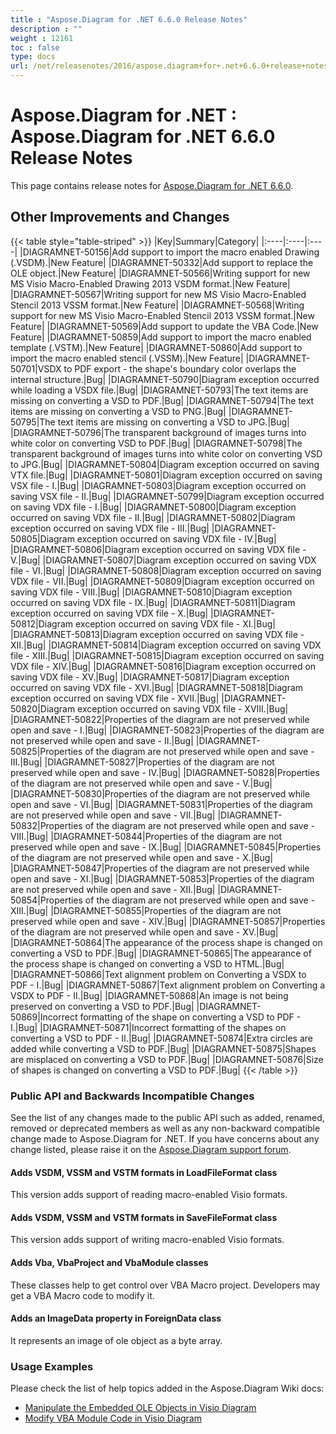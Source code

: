 ```yaml
---
title : "Aspose.Diagram for .NET 6.6.0 Release Notes" 
description : "" 
weight : 12161 
toc : false
type: docs
url: /net/releasenotes/2016/aspose.diagram+for+.net+6.6.0+release+notes/
---
```


# Aspose.Diagram for .NET : Aspose.Diagram for .NET 6.6.0 Release Notes


This page contains release notes for [Aspose.Diagram for .NET 6.6.0](https://www.nuget.org/packages/Aspose.Diagram/6.6.0).

## Other Improvements and Changes

{{< table style="table-striped" >}}
|Key|Summary|Category|
|:----|:----|:----|
|DIAGRAMNET-50156|Add support to import the macro enabled Drawing (.VSDM).|New Feature|
|DIAGRAMNET-50332|Add support to replace the OLE object.|New Feature|
|DIAGRAMNET-50566|Writing support for new MS Visio Macro-Enabled Drawing 2013 VSDM format.|New Feature|
|DIAGRAMNET-50567|Writing support for new MS Visio Macro-Enabled Stencil 2013 VSSM format.|New Feature|
|DIAGRAMNET-50568|Writing support for new MS Visio Macro-Enabled Stencil 2013 VSSM format.|New Feature|
|DIAGRAMNET-50569|Add support to update the VBA Code.|New Feature|
|DIAGRAMNET-50859|Add support to import the macro enabled template (.VSTM).|New Feature|
|DIAGRAMNET-50860|Add support to import the macro enabled stencil (.VSSM).|New Feature|
|DIAGRAMNET-50701|VSDX to PDF export - the shape's boundary color overlaps the internal structure.|Bug|
|DIAGRAMNET-50790|Diagram exception occurred while loading a VSDX file.|Bug|
|DIAGRAMNET-50793|The text items are missing on converting a VSD to PDF.|Bug|
|DIAGRAMNET-50794|The text items are missing on converting a VSD to PNG.|Bug|
|DIAGRAMNET-50795|The text items are missing on converting a VSD to JPG.|Bug|
|DIAGRAMNET-50796|The transparent background of images turns into white color on converting VSD to PDF.|Bug|
|DIAGRAMNET-50798|The transparent background of images turns into white color on converting VSD to JPG.|Bug|
|DIAGRAMNET-50804|Diagram exception occurred on saving VTX file.|Bug|
|DIAGRAMNET-50801|Diagram exception occurred on saving VSX file - I.|Bug|
|DIAGRAMNET-50803|Diagram exception occurred on saving VSX file - II.|Bug|
|DIAGRAMNET-50799|Diagram exception occurred on saving VDX file - I.|Bug|
|DIAGRAMNET-50800|Diagram exception occurred on saving VDX file - II.|Bug|
|DIAGRAMNET-50802|Diagram exception occurred on saving VDX file - III.|Bug|
|DIAGRAMNET-50805|Diagram exception occurred on saving VDX file - IV.|Bug|
|DIAGRAMNET-50806|Diagram exception occurred on saving VDX file - V.|Bug|
|DIAGRAMNET-50807|Diagram exception occurred on saving VDX file - VI.|Bug|
|DIAGRAMNET-50808|Diagram exception occurred on saving VDX file - VII.|Bug|
|DIAGRAMNET-50809|Diagram exception occurred on saving VDX file - VIII.|Bug|
|DIAGRAMNET-50810|Diagram exception occurred on saving VDX file - IX.|Bug|
|DIAGRAMNET-50811|Diagram exception occurred on saving VDX file - X.|Bug|
|DIAGRAMNET-50812|Diagram exception occurred on saving VDX file - XI.|Bug|
|DIAGRAMNET-50813|Diagram exception occurred on saving VDX file - XII.|Bug|
|DIAGRAMNET-50814|Diagram exception occurred on saving VDX file - XIII.|Bug|
|DIAGRAMNET-50815|Diagram exception occurred on saving VDX file - XIV.|Bug|
|DIAGRAMNET-50816|Diagram exception occurred on saving VDX file - XV.|Bug|
|DIAGRAMNET-50817|Diagram exception occurred on saving VDX file - XVI.|Bug|
|DIAGRAMNET-50818|Diagram exception occurred on saving VDX file - XVII.|Bug|
|DIAGRAMNET-50820|Diagram exception occurred on saving VDX file - XVIII.|Bug|
|DIAGRAMNET-50822|Properties of the diagram are not preserved while open and save - I.|Bug|
|DIAGRAMNET-50823|Properties of the diagram are not preserved while open and save - II.|Bug|
|DIAGRAMNET-50825|Properties of the diagram are not preserved while open and save - III.|Bug|
|DIAGRAMNET-50827|Properties of the diagram are not preserved while open and save - IV.|Bug|
|DIAGRAMNET-50828|Properties of the diagram are not preserved while open and save - V.|Bug|
|DIAGRAMNET-50830|Properties of the diagram are not preserved while open and save - VI.|Bug|
|DIAGRAMNET-50831|Properties of the diagram are not preserved while open and save - VII.|Bug|
|DIAGRAMNET-50832|Properties of the diagram are not preserved while open and save - VIII.|Bug|
|DIAGRAMNET-50844|Properties of the diagram are not preserved while open and save - IX.|Bug|
|DIAGRAMNET-50845|Properties of the diagram are not preserved while open and save - X.|Bug|
|DIAGRAMNET-50847|Properties of the diagram are not preserved while open and save - XI.|Bug|
|DIAGRAMNET-50853|Properties of the diagram are not preserved while open and save - XII.|Bug|
|DIAGRAMNET-50854|Properties of the diagram are not preserved while open and save - XIII.|Bug|
|DIAGRAMNET-50855|Properties of the diagram are not preserved while open and save - XIV.|Bug|
|DIAGRAMNET-50857|Properties of the diagram are not preserved while open and save - XV.|Bug|
|DIAGRAMNET-50864|The appearance of the process shape is changed on converting a VSD to PDF.|Bug|
|DIAGRAMNET-50865|The appearance of the process shape is changed on converting a VSD to HTML.|Bug|
|DIAGRAMNET-50866|Text alignment problem on Converting a VSDX to PDF - I.|Bug|
|DIAGRAMNET-50867|Text alignment problem on Converting a VSDX to PDF - II.|Bug|
|DIAGRAMNET-50868|An image is not being preserved on converting a VSD to PDF.|Bug|
|DIAGRAMNET-50869|Incorrect formatting of the shape on converting a VSD to PDF - I.|Bug|
|DIAGRAMNET-50871|Incorrect formatting of the shapes on converting a VSD to PDF - II.|Bug|
|DIAGRAMNET-50874|Extra circles are added while converting a VSD to PDF.|Bug|
|DIAGRAMNET-50875|Shapes are misplaced on converting a VSD to PDF.|Bug|
|DIAGRAMNET-50876|Size of shapes is changed on converting a VSD to PDF.|Bug|
{{< /table >}}

### Public API and Backwards Incompatible Changes

See the list of any changes made to the public API such as added, renamed, removed or deprecated members as well as any non-backward compatible change made to Aspose.Diagram for .NET. If you have concerns about any change listed, please raise it on the [Aspose.Diagram support forum](http://www.aspose.com/community/forums/aspose.diagram-product-family/489/showforum.aspx).

#### Adds VSDM, VSSM and VSTM formats in LoadFileFormat class

This version adds support of reading macro-enabled Visio formats.

#### Adds VSDM, VSSM and VSTM formats in SaveFileFormat class

This version adds support of writing macro-enabled Visio formats.

#### Adds Vba, VbaProject and VbaModule classes

These classes help to get control over VBA Macro project. Developers may get a VBA Macro code to modify it.

#### Adds an ImageData property in ForeignData class

It represents an image of ole object as a byte array.

### Usage Examples

Please check the list of help topics added in the Aspose.Diagram Wiki docs:

*   [Manipulate the Embedded OLE Objects in Visio Diagram](http://www.aspose.com/docs/display/diagramnet/Manipulate+the+Embedded+OLE+Objects+in+Visio+Diagram)
*   [Modify VBA Module Code in Visio Diagram](http://www.aspose.com/docs/display/diagramnet/Create%2C+Update%2C+Layout+and+Auto-Fit+Shapes#Create%2CUpdate%2CLayoutandAuto-FitShapes-ModifyVBAModuleCodeinVisioDiagram)

